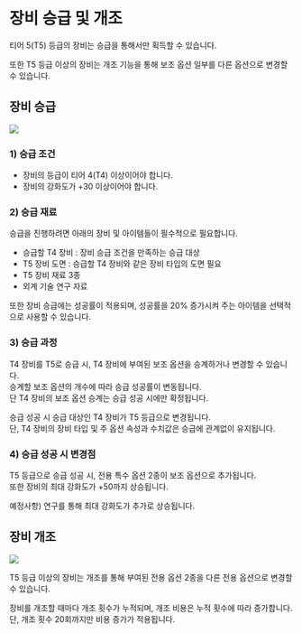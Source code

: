 # 장비 승급 및 개조

티어 5(T5) 등급의 장비는 승급을 통해서만 획득할 수 있습니다.

또한 T5 등급 이상의 장비는 개조 기능을 통해 보조 옵션 일부를 다른 옵션으로 변경할 수 있습니다.


## 장비 승급
![](https://astrokings.s3.ap-northeast-2.amazonaws.com/html/img/help/205_01.jpg)

### 1) 승급 조건
- 장비의 등급이 티어 4(T4) 이상이어야 합니다.
- 장비의 강화도가 +30 이상이어야 합니다.


### 2) 승급 재료

승급을 진행하려면 아래의 장비 및 아이템들이 필수적으로 필요합니다.

- 승급할 T4 장비 : 장비 승급 조건을 만족하는 승급 대상
- T5 장비 도면 : 승급할 T4 장비와 같은 장비 타입의 도면 필요
- T5 장비 재료 3종
- 외계 기술 연구 자료


또한 장비 승급에는 성공률이 적용되며, 성공률을 20% 증가시켜 주는 아이템을 선택적으로 사용할 수 있습니다.


### 3) 승급 과정

T4 장비를 T5로 승급 시, T4 장비에 부여된 보조 옵션을 승계하거나 변경할 수 있습니다.<br>
승계할 보조 옵션의 개수에 따라 승급 성공률이 변동됩니다.<br>
단 T4 장비의 보조 옵션 승계는 승급 성공 시에만 확정됩니다.

승급 성공 시 승급 대상인 T4 장비가 T5 등급으로 변경됩니다.<br>
단, T4 장비의 장비 타입 및 주 옵션 속성과 수치값은 승급에 관계없이 유지됩니다.


### 4) 승급 성공 시 변경점

T5 등급으로 승급 성공 시, 전용 특수 옵션 2종이 보조 옵션으로 추가됩니다.<br>
또한 장비의 최대 강화도가 +50까지 상승됩니다.

예정사항) 연구를 통해 최대 강화도가 추가로 상승됩니다.



## 장비 개조
![](https://astrokings.s3.ap-northeast-2.amazonaws.com/html/img/help/205_02.jpg)

T5 등급 이상의 장비는 개조를 통해 부여된 전용 옵션 2종을 다른 전용 옵션으로 변경할 수 있습니다.<br>

장비를 개조할 때마다 개조 횟수가 누적되며, 개조 비용은 누적 횟수에 따라 증가합니다.<br>
단, 개조 횟수 20회까지만 비용 증가가 적용됩니다.